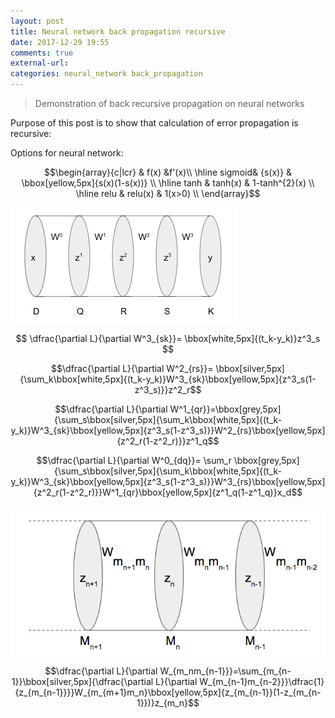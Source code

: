 ```yaml
---
layout: post
title: Neural network back propagation recursive
date: 2017-12-29 19:55
comments: true
external-url:
categories: neural_network back_propagation
---
```


> Demonstration of back recursive propagation on neural networks

Purpose of this post is to show that calculation of error propagation is recursive:

Options for neural network:

$$\begin{array}{c|lcr}
 & f(x) &f'(x)\\
\hline
 sigmoid& {s(x)} & \bbox[yellow,5px]{s(x)(1-s(x))} \\
\hline
tanh & tanh(x) & 1-tanh^{2}(x) \\
\hline
relu & relu(x) & 1(x>0) \\
\end{array}$$


![recursive network](/assets/network-recursive.png)

$$ \dfrac{\partial L}{\partial W^3_{sk}}= \bbox[white,5px]{(t_k-y_k)}z^3_s $$

$$\dfrac{\partial L}{\partial W^2_{rs}}= \bbox[silver,5px]{\sum_k\bbox[white,5px]{(t_k-y_k)}W^3_{sk}\bbox[yellow,5px]{z^3_s(1-z^3_s)}}z^2_r$$

$$\dfrac{\partial L}{\partial W^1_{qr}}=\bbox[grey,5px]{\sum_s\bbox[silver,5px]{\sum_k\bbox[white,5px]{(t_k-y_k)}W^3_{sk}\bbox[yellow,5px]{z^3_s(1-z^3_s)}}W^2_{rs}\bbox[yellow,5px]{z^2_r(1-z^2_r)}}z^1_q$$

$$\dfrac{\partial L}{\partial W^0_{dq}}= \sum_r \bbox[grey,5px]{\sum_s\bbox[silver,5px]{\sum_k\bbox[white,5px]{(t_k-y_k)}W^3_{sk}\bbox[yellow,5px]{z^3_s(1-z^3_s)}}W^3_{rs}\bbox[yellow,5px]{z^2_r(1-z^2_r)}}W^1_{qr}\bbox[yellow,5px]{z^1_q(1-z^1_q)}x_d$$

![recursive network](/assets/network-recursive-2.png)

$$\dfrac{\partial L}{\partial W_{m_nm_{n-1}}}=\sum_{m_{n-1}}\bbox[silver,5px]{\dfrac{\partial L}{\partial W_{m_{n-1}m_{n-2}}}\dfrac{1}{z_{m_{n-1}}}}W_{m_{m+1}m_n}\bbox[yellow,5px]{z_{m_{n-1}}(1-z_{m_{n-1}})}z_{m_n}$$